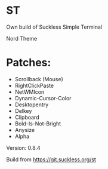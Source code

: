 # ST
Own build of Suckless Simple Terminal

Nord Theme

# Patches:

- Scrollback (Mouse)
- RightClickPaste
- NetWMIcon
- Dynamic-Cursor-Color
- Desktopentry
- Delkey
- Clipboard
- Bold-Is-Not-Bright
- Anysize
- Alpha

Version: 0.8.4

Build from https://git.suckless.org/st
